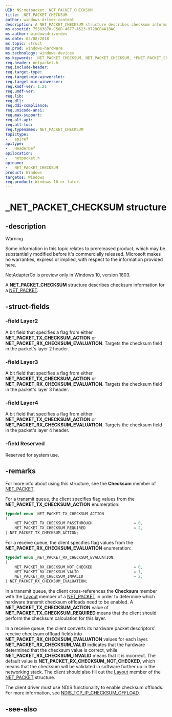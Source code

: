 ```yaml
---
UID: NS:netpacket._NET_PACKET_CHECKSUM
title: _NET_PACKET_CHECKSUM
author: windows-driver-content
description: A NET_PACKET_CHECKSUM structure describes checksum information for a NET_PACKET.
ms.assetid: 75363870-C58D-4677-A523-9728CB4A1BAC
ms.author: windowsdriverdev
ms.date: 02/08/2018
ms.topic: struct
ms.prod: windows-hardware
ms.technology: windows-devices
ms.keywords: _NET_PACKET_CHECKSUM, NET_PACKET_CHECKSUM, *PNET_PACKET_CHECKSUM
req.header: netpacket.h
req.include-header:
req.target-type:
req.target-min-winverclnt:
req.target-min-winversvr:
req.kmdf-ver: 1.21
req.umdf-ver:
req.lib:
req.dll:
req.ddi-compliance:
req.unicode-ansi:
req.max-support:
req.alt-api:
req.alt-loc:
req.typenames: NET_PACKET_CHECKSUM
topictype: 
-	apiref
apitype: 
-	HeaderDef
apilocation: 
-	netpacket.h
apiname: 
-	NET_PACKET_CHECKSUM
product: Windows
targetos: Windows
req.product: Windows 10 or later.
---
```


# _NET_PACKET_CHECKSUM structure

## -description

> [!WARNING]
> Some information in this topic relates to prereleased product, which may be substantially modified before it's commercially released. Microsoft makes no warranties, express or implied, with respect to the information provided here.
>
> NetAdapterCx is preview only in Windows 10, version 1803.

A **NET_PACKET_CHECKSUM** structure describes checksum information for a [NET_PACKET](ns-netpacket-_net_packet.md).

## -struct-fields

### -field Layer2
A bit field that specifies a flag from either **NET_PACKET_TX_CHECKSUM_ACTION** or **NET_PACKET_RX_CHECKSUM_EVALUATION**. Targets the checksum field in the packet's layer 2 header.

### -field Layer3
A bit field that specifies a flag from either **NET_PACKET_TX_CHECKSUM_ACTION** or **NET_PACKET_RX_CHECKSUM_EVALUATION**. Targets the checksum field in the packet's layer 3 header.

### -field Layer4
A bit field that specifies a flag from either **NET_PACKET_TX_CHECKSUM_ACTION** or **NET_PACKET_RX_CHECKSUM_EVALUATION**. Targets the checksum field in the packet's layer 4 header.

### -field Reserved
Reserved for system use.

## -remarks
For more info about using this structure, see the **Checksum** member of [NET_PACKET](ns-netpacket-_net_packet.md).

For a transmit queue, the client specifies flag values from the **NET_PACKET_TX_CHECKSUM_ACTION** enumeration:

```c++
typedef enum _NET_PACKET_TX_CHECKSUM_ACTION
{
    NET_PACKET_TX_CHECKSUM_PASSTHROUGH                  = 0,
    NET_PACKET_TX_CHECKSUM_REQUIRED                     = 2,
} NET_PACKET_TX_CHECKSUM_ACTION;
```

For a receive queue, the client specifies flag values from the **NET_PACKET_RX_CHECKSUM_EVALUATION** enumeration:

```c++
typedef enum _NET_PACKET_RX_CHECKSUM_EVALUATION
{
    NET_PACKET_RX_CHECKSUM_NOT_CHECKED                  = 0,
    NET_PACKET_RX_CHECKSUM_VALID                        = 1,
    NET_PACKET_RX_CHECKSUM_INVALID                      = 2,
} NET_PACKET_RX_CHECKSUM_EVALUATION;
```

In a transmit queue, the client cross-references the **Checksum** member with the [Layout](ns-netpacket-_net_packet_layout.md) member of a [NET_PACKET](ns-netpacket-_net_packet.md) in order to determine which hardware transmit checksum offloads need to be enabled. A **NET_PACKET_TX_CHECKSUM_ACTION** value of **NET_PACKET_TX_CHECKSUM_REQUIRED** means that the client should perform the checksum calculation for this layer.

In a receive queue, the client converts its hardware packet descriptors' receive checksum offload fields into **NET_PACKET_RX_CHECKSUM_EVALUATION** values for each layer. **NET_PACKET_RX_CHECKSUM_VALID** indicates that the hardware determined that the checksum value is correct, while **NET_PACKET_RX_CHECKSUM_INVALID** means that it is incorrect. The default value is **NET_PACKET_RX_CHECKSUM_NOT_CHECKED**, which means that the checksum will be validated in software further up in the networking stack. The client should also fill out the [Layout](ns-netpacket-_net_packet_layout.md) member of the [NET_PACKET](ns-netpacket-_net_packet.md) structure.

The client driver must use NDIS functionality to enable checksum offloads. For more information, see [NDIS_TCP_IP_CHECKSUM_OFFLOAD](../ntddndis/ns-ntddndis-_ndis_tcp_ip_checksum_offload.md).



## -see-also